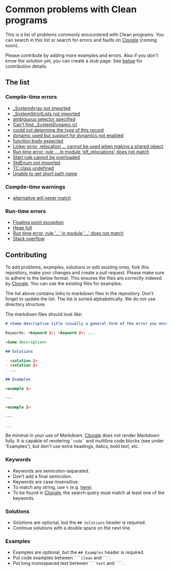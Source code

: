 # Common problems with Clean programs

This is a list of problems commonly encountered with Clean programs.
You can search in this list or search for errors and faults on [Cloogle][]
(coming soon).

Please contribute by adding more examples and errors.
Also if you don't know the solution yet, you can create a stub page.
See [below](#contributing) for contribution details.

## The list

### Compile-time errors

- [_SystemArray not imported](/_SystemArray-not-imported.md)
- [_SystemStrictLists not imported](/_SystemStrictLists-not-imported.md)
- [ambiguous selector specified](/record-disambiguation.md)
- [Can't find _SystemDynamic.icl](/_SystemDynamic.md)
- [could not determine the type of this record](/record-disambiguation.md)
- [dynamic used but support for dynamics not enabled](/no-dynamics.md)
- [function body expected](/function-body-expected.md)
- [Linker error, relocation &#8230; cannot be used when making a shared object](/relocation.md)
- [Run time error, rule &#8230; in module 'elf_relocations' does not match](/elf-relocations-does-not-match.md)
- [Start rule cannot be overloaded](/overloading-Start.md)
- [StdEnum not imported](/StdEnum-not-imported.md)
- [TC class undefined](/no-dynamics.md)
- [Unable to get short path name](/short-path-name.md)

### Compile-time warnings

- [alternative will never match](/_alternative_will_never_match.md)

### Run-time errors

- [Floating point exception](/floating-point-exception.md)
- [Heap full](/heap-full.md)
- [Run time error, rule '&#8230;' in module '&#8230;' does not match](/rule-does-not-match.md)
- [Stack overflow](/stack-overflow.md)

## Contributing

To add problems, examples, solutions or edit existing ones, fork this
repository, make your changes and create a pull request. Please make sure to
adhere to the below format. This ensures the files are correctly indexed by
[Cloogle][]. You can use the existing files for examples.

The list above contains links to markdown files in the repository.
Don't forget to update the list.
The list is sorted alphabetically.
We do not use directory structure.

The markdown files should look like:

```markdown
# <Some descriptive title (usually a general form of the error you encounter)>

Keywords: <keyword 1>; <keyword 2>; ...

<Some description>

## Solutions

- <solution 1>
- <solution 2>
- ...

## Examples

<example 1>

---

<example 2>

---

...
```

Be minimal in your use of Markdown. [Cloogle][] does not render Markdown fully.
It is capable of rendering `` `code` `` and multiline code blocks (see under
'Examples'), but don't use extra headings, italics, bold text, etc.

### Keywords

- Keywords are semicolon-separated.
- Don't add a final semicolon.
- Keywords are case-insensitive.
- To match any string, use `%` (e.g. [here](/rule-does-not-match.md)).
- To be found in [Cloogle][], the search query must match at least one of the
  keywords.

### Solutions

- Solutions are optional, but the `## Solutions` header is required.
- Continue solutions with a double space on the next line.

### Examples

- Examples are optional, but the `## Examples` header is required.
- Put code examples between `` ```clean `` and `` ``` ``.
- Put long monospaced text between `` ```text `` and `` ``` ``.

[Cloogle]: https://cloogle.org
